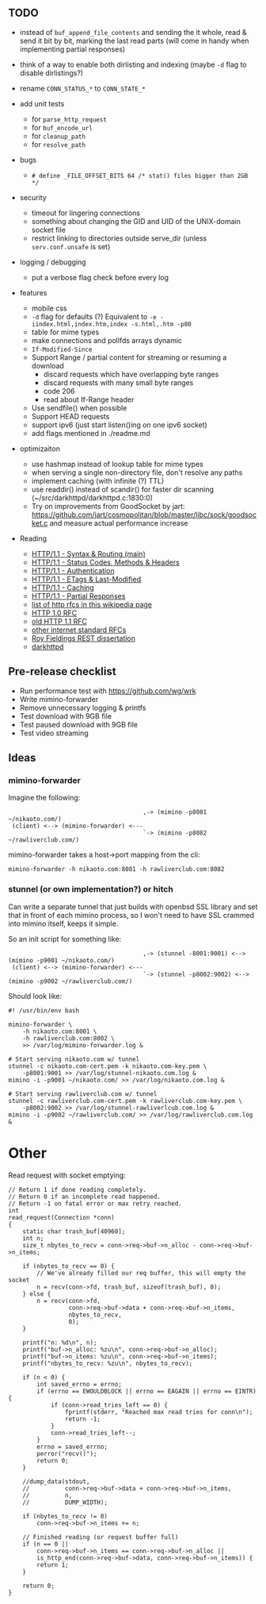 ## TODO

- instead of `buf_append_file_contents` and sending the it whole,
  read & send it bit by bit, marking the last read parts (will come
  in handy when implementing partial responses)

- think of a way to enable both dirlisting and indexing (maybe `-d`
  flag to disable dirlistings?)

- rename `CONN_STATUS_*` to `CONN_STATE_*`

- add unit tests
  - for `parse_http_request`
  - for `buf_encode_url`
  - for `cleanup_path`
  - for `resolve_path`

- bugs
  - `# define _FILE_OFFSET_BITS 64 /* stat() files bigger than 2GB */`

- security
  - timeout for lingering connections
  - something about changing the GID and UID of the UNIX-domain socket file
  - restrict linking to directories outside serve_dir (unless `serv.conf.unsafe`
    is set)

- logging / debugging
  - put a verbose flag check before every log

- features
  - mobile css
  - `-d` flag for defaults (?)
    Equivalent to `-e -iindex.html,index.htm,index -s.html,.htm -p80`
  - table for mime types
  - make connections and pollfds arrays dynamic
  - `If-Modified-Since`
  - Support Range / partial content for streaming or resuming a download
    - discard requests which have overlapping byte ranges
    - discard requests with many small byte ranges
    - code 206
    - read about If-Range header
  - Use sendfile() when possible
  - Support HEAD requests
  - support ipv6 (just start listen()ing on one ipv6 socket)
  - add flags mentioned in ./readme.md

- optimizaiton
  - use hashmap instead of lookup table for mime types
  - when serving a single non-directory file, don't resolve any paths
  - implement caching (with infinite (?) TTL)
  - use readdir() instead of scandir() for faster dir scanning
    (~/src/darkhttpd/darkhttpd.c:1830:0)
  - Try on improvements from GoodSocket by jart:
  https://github.com/jart/cosmopolitan/blob/master/libc/sock/goodsocket.c and
  measure actual performance increase

- Reading
  - [HTTP/1.1 - Syntax & Routing (main)](https://datatracker.ietf.org/doc/html/rfc7230)
  - [HTTP/1.1 - Status Codes, Methods & Headers ](https://datatracker.ietf.org/doc/html/rfc7231)
  - [HTTP/1.1 - Authentication](https://datatracker.ietf.org/doc/html/rfc7235)
  - [HTTP/1.1 - ETags & Last-Modified](https://datatracker.ietf.org/doc/html/rfc7232)
  - [HTTP/1.1 - Caching](https://datatracker.ietf.org/doc/html/rfc7234)
  - [HTTP/1.1 - Partial Responses](https://datatracker.ietf.org/doc/html/rfc7233)
  - [list of http rfcs in this wikipedia page](https://en.wikipedia.org/wiki/Hypertext_Transfer_Protocol)
  - [HTTP 1.0 RFC](https://datatracker.ietf.org/doc/html/rfc1945)
  - [old HTTP 1.1 RFC](https://datatracker.ietf.org/doc/html/rfc2616)
  - [other internet standard RFCs](https://www.rfc-editor.org/search/rfc_search_detail.php?sortkey=Number&sorting=DESC&page=All&pubstatus%5B%5D=Standards%20Track&std_trk=Internet%20Standard)
  - [Roy Fieldings REST dissertation](https://www.ics.uci.edu/~fielding/pubs/dissertation/top.htm)
  - [darkhttpd](https://unix4lyfe.org/darkhttpd/)

## Pre-release checklist
- Run performance test with https://github.com/wg/wrk
- Write mimino-forwarder
- Remove unnecessary logging & printfs
- Test download with 9GB file
- Test paused download with 9GB file
- Test video streaming

## Ideas

### mimino-forwarder
Imagine the following:
```
                                      ,-> (mimino -p8081 ~/nikaoto.com/)
 (client) <--> (mimino-forwarder) <---
                                      `-> (mimino -p8082 ~/rawliverclub.com/)
```
mimino-forwarder takes a host->port mapping from the cli:
```
mimino-forwarder -h nikaoto.com:8081 -h rawliverclub.com:8082
```

### stunnel (or own implementation?) or hitch
Can write a separate tunnel that just builds with openbsd SSL library and set
that in front of each mimino process, so I won't need to have SSL crammed into
mimino itself, keeps it simple.

So an init script for something like:
```
                                      ,-> (stunnel -8001:9001) <--> (mimino -p9001 ~/nikaoto.com/)
 (client) <--> (mimino-forwarder) <---
                                      `-> (stunnel -p8002:9002) <--> (mimino -p9002 ~/rawliverclub.com/)
```

Should look like:
```
#! /usr/bin/env bash

mimino-forwarder \
    -h nikaoto.com:8001 \
    -h rawliverclub.com:8002 \
    >> /var/log/mimino-forwarder.log &

# Start serving nikaoto.com w/ tunnel
stunnel -c nikaoto.com-cert.pem -k nikaoto.com-key.pem \
    -p8001:9001 >> /var/log/stunnel-nikaoto.com.log &
mimino -i -p9001 ~/nikaoto.com/ >> /var/log/nikaoto.com.log &

# Start serving rawliverclub.com w/ tunnel
stunnel -c rawliverclub.com-cert.pem -k rawliverclub.com-key.pem \
    -p8002:9002 >> /var/log/stunnel-rawliverlcub.com.log &
mimino -i -p9002 ~/rawliverclub.com/ >> /var/log/rawliverclub.com.log &
```

# Other
Read request with socket emptying:
```
// Return 1 if done reading completely.
// Return 0 if an incomplete read happened.
// Return -1 on fatal error or max retry reached.
int
read_request(Connection *conn)
{
    static char trash_buf[40960];
    int n;
    size_t nbytes_to_recv = conn->req->buf->n_alloc - conn->req->buf->n_items;

    if (nbytes_to_recv == 0) {
        // We've already filled our req buffer, this will empty the socket
        n = recv(conn->fd, trash_buf, sizeof(trash_buf), 0);
    } else {
        n = recv(conn->fd,
                 conn->req->buf->data + conn->req->buf->n_items,
                 nbytes_to_recv,
                 0);
    }

    printf("n: %d\n", n);
    printf("buf->n_alloc: %zu\n", conn->req->buf->n_alloc);
    printf("buf->n_items: %zu\n", conn->req->buf->n_items);
    printf("nbytes_to_recv: %zu\n", nbytes_to_recv);

    if (n < 0) {
        int saved_errno = errno;
        if (errno == EWOULDBLOCK || errno == EAGAIN || errno == EINTR) {
            if (conn->read_tries_left == 0) {
                fprintf(stderr, "Reached max read tries for conn\n");
                return -1;
            }
            conn->read_tries_left--;
        }
        errno = saved_errno;
        perror("recv()");
        return 0;
    }

    //dump_data(stdout,
    //          conn->req->buf->data + conn->req->buf->n_items,
    //          n,
    //          DUMP_WIDTH);

    if (nbytes_to_recv != 0)
        conn->req->buf->n_items += n;

    // Finished reading (or request buffer full)
    if (n == 0 ||
        conn->req->buf->n_items == conn->req->buf->n_alloc ||
        is_http_end(conn->req->buf->data, conn->req->buf->n_items)) {
        return 1;
    }

    return 0;
}
```
